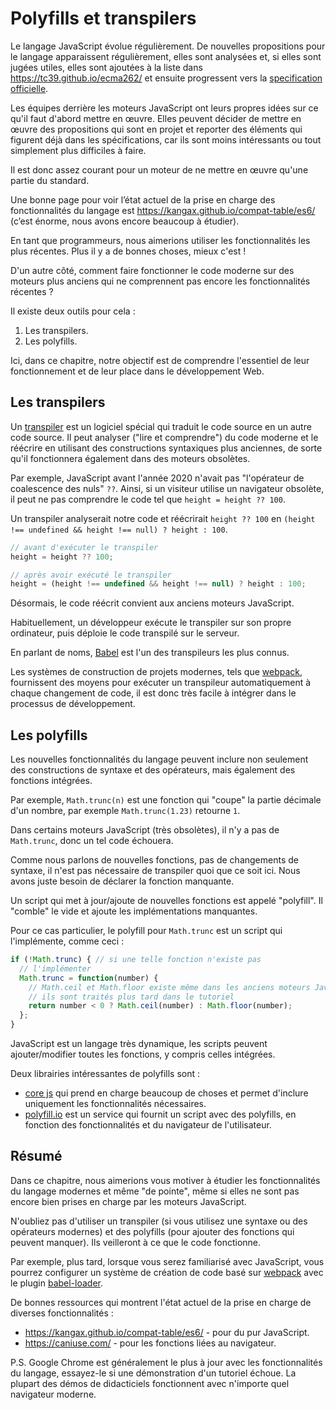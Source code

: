 
# Polyfills et transpilers

Le langage JavaScript évolue régulièrement. De nouvelles propositions pour le langage apparaissent régulièrement, elles sont analysées et, si elles sont jugées utiles, elles sont ajoutées à la liste dans <https://tc39.github.io/ecma262/> et ensuite progressent vers la [specification officielle](https://www.ecma-international.org/publications-and-standards/standards/ecma-262/).

Les équipes derrière les moteurs JavaScript ont leurs propres idées sur ce qu'il faut d'abord mettre en œuvre. Elles peuvent décider de mettre en œuvre des propositions qui sont en projet et reporter des éléments qui figurent déjà dans les spécifications, car ils sont moins intéressants ou tout simplement plus difficiles à faire.

Il est donc assez courant pour un moteur de ne mettre en œuvre qu'une partie du standard.

Une bonne page pour voir l’état actuel de la prise en charge des fonctionnalités du langage est <https://kangax.github.io/compat-table/es6/> (c’est énorme, nous avons encore beaucoup à étudier).

En tant que programmeurs, nous aimerions utiliser les fonctionnalités les plus récentes. Plus il y a de bonnes choses, mieux c'est !

D'un autre côté, comment faire fonctionner le code moderne sur des moteurs plus anciens qui ne comprennent pas encore les fonctionnalités récentes ?

Il existe deux outils pour cela :

1. Les transpilers.
2. Les polyfills.

Ici, dans ce chapitre, notre objectif est de comprendre l'essentiel de leur fonctionnement et de leur place dans le développement Web.

## Les transpilers

Un [transpiler](https://en.wikipedia.org/wiki/Source-to-source_compiler) est un logiciel spécial qui traduit le code source en un autre code source. Il peut analyser ("lire et comprendre") du code moderne et le réécrire en utilisant des constructions syntaxiques plus anciennes, de sorte qu'il fonctionnera également dans des moteurs obsolètes.

Par exemple, JavaScript avant l'année 2020 n'avait pas "l'opérateur de coalescence des nuls" `??`. Ainsi, si un visiteur utilise un navigateur obsolète, il peut ne pas comprendre le code tel que `height = height ?? 100`.

Un transpiler analyserait notre code et réécrirait `height ?? 100` en `(height !== undefined && height !== null) ? height : 100`.

```js
// avant d'exécuter le transpiler
height = height ?? 100;

// après avoir exécuté le transpiler
height = (height !== undefined && height !== null) ? height : 100;
```

Désormais, le code réécrit convient aux anciens moteurs JavaScript.

Habituellement, un développeur exécute le transpiler sur son propre ordinateur, puis déploie le code transpilé sur le serveur.

En parlant de noms, [Babel](https://babeljs.io) est l'un des transpileurs les plus connus.

Les systèmes de construction de projets modernes, tels que [webpack](http://webpack.js.org/), fournissent des moyens pour exécuter un transpileur automatiquement à chaque changement de code, il est donc très facile à intégrer dans le processus de développement.

## Les polyfills

Les nouvelles fonctionnalités du langage peuvent inclure non seulement des constructions de syntaxe et des opérateurs, mais également des fonctions intégrées.

Par exemple, `Math.trunc(n)` est une fonction qui "coupe" la partie décimale d'un nombre, par exemple `Math.trunc(1.23)` retourne `1`.

Dans certains moteurs JavaScript (très obsolètes), il n'y a pas de `Math.trunc`, donc un tel code échouera.

Comme nous parlons de nouvelles fonctions, pas de changements de syntaxe, il n'est pas nécessaire de transpiler quoi que ce soit ici. Nous avons juste besoin de déclarer la fonction manquante.

Un script qui met à jour/ajoute de nouvelles fonctions est appelé "polyfill". Il "comble" le vide et ajoute les implémentations manquantes.

Pour ce cas particulier, le polyfill pour `Math.trunc` est un script qui l'implémente, comme ceci :

```js
if (!Math.trunc) { // si une telle fonction n'existe pas
  // l'implémenter
  Math.trunc = function(number) {
    // Math.ceil et Math.floor existe même dans les anciens moteurs JavaScript
    // ils sont traités plus tard dans le tutoriel
    return number < 0 ? Math.ceil(number) : Math.floor(number);
  };
}
```

JavaScript est un langage très dynamique, les scripts peuvent ajouter/modifier toutes les fonctions, y compris celles intégrées.

Deux librairies intéressantes de polyfills sont :
- [core js](https://github.com/zloirock/core-js) qui prend en charge beaucoup de choses et permet d'inclure uniquement les fonctionnalités nécessaires.
- [polyfill.io](https://polyfill.io) est un service qui fournit un script avec des polyfills, en fonction des fonctionnalités et du navigateur de l'utilisateur.


## Résumé

Dans ce chapitre, nous aimerions vous motiver à étudier les fonctionnalités du langage modernes et même "de pointe", même si elles ne sont pas encore bien prises en charge par les moteurs JavaScript.

N'oubliez pas d'utiliser un transpiler (si vous utilisez une syntaxe ou des opérateurs modernes) et des polyfills (pour ajouter des fonctions qui peuvent manquer). Ils veilleront à ce que le code fonctionne.

Par exemple, plus tard, lorsque vous serez familiarisé avec JavaScript, vous pourrez configurer un système de création de code basé sur [webpack](http://webpack.js.org/) avec le plugin [babel-loader](https://github.com/babel/babel-loader).

De bonnes ressources qui montrent l'état actuel de la prise en charge de diverses fonctionnalités :
- <https://kangax.github.io/compat-table/es6/> - pour du pur JavaScript.
- <https://caniuse.com/> - pour les fonctions liées au navigateur.

P.S. Google Chrome est généralement le plus à jour avec les fonctionnalités du langage, essayez-le si une démonstration d'un tutoriel échoue. La plupart des démos de didacticiels fonctionnent avec n'importe quel navigateur moderne.
